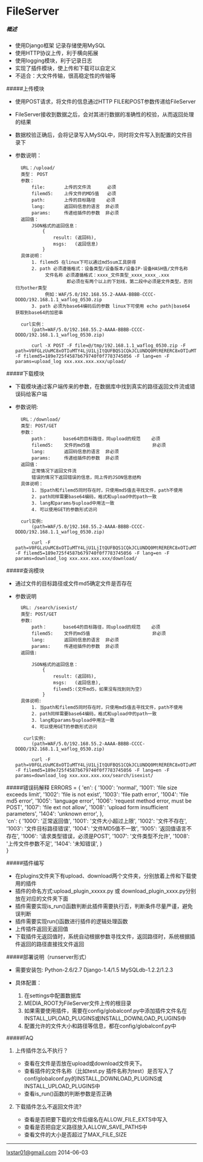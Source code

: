# FileServer


##### 概述
* 使用Django框架 记录存储使用MySQL
* 使用HTTP协议上传，利于横向拓展
* 使用logging模块，利于记录日志
* 实现了插件模块，使上传和下载可以自定义
* 不适合：大文件传输，很高稳定性的传输等



#####上传模块
* 使用POST请求，将文件的信息通过HTTP FILE和POST参数传递给FileServer
* FileServer接收到数据之后，会对其进行数据的准确性的校验，从而返回处理的结果
* 数据校验正确后，会将记录写入MySQL中，同时将文件写入到配置的文件目录下

* 参数说明：

        URL：/upload/
        类型： POST
        参数：
            file:       上传的文件流      必须
            filemd5:    上传文件的MD5值   必须
            path:       上传的目标路径    必须
            lang:       返回码信息的语言  非必须
            params:     传递给插件的参数  非必须
        返回值：
            JSON格式的返回信息：
                {
                    result: (返回码),
                    msgs:   (返回信息)
                }
        具体说明：
            1. filemd5 在linux下可以通过md5sum工具获得
            2. path 必须遵循格式：设备类型/设备版本/设备IP-设备HASH值/文件名称
                 文件名称 必须遵循格式：xxxx_文件类型_xxxx_xxxx_.xxx
                         即必须在有两个以上的下划线，第二段中必须是文件类型，否则归为other类型
                 例如：WAF/5.0/192.168.55.2-AAAA-BBBB-CCCC-DDDD/192.168.1.1_waflog_0530.zip
            3. path 必须为base64编码后的参数 linux下可使用 echo path|base64 获取到base64的加密串

        curl实例：
            (path=WAF/5.0/192.168.55.2-AAAA-BBBB-CCCC-DDDD/192.168.1.1_waflog_0530.zip)
            
            curl -X POST -F file=@/tmp/192.168.1.1_waflog_0530.zip -F path=V0FGLzUuMC8xOTIuMTY4LjU1LjItQUFBQS1CQkJCLUNDQ0MtRERERC8xOTIuMTY4LjEuMV93YWZsb2dfMDUzMC56aXAK -F filemd5=189e725f4587b679740f0f7783745056 -F lang=en -F params=upload_log xxx.xxx.xxx.xxx/upload/
            
    


#####下载模块

* 下载模块通过客户端传来的参数，在数据库中找到真实的路径返回文件流或错误码给客户端

* 参数说明:

        URL：/download/
        类型: POST/GET
        参数：
            path：      base64的目标路径，同upload的规范    必须
            filemd5:    文件的md5值                       非必须
            lang:       返回码信息的语言  非必须
            params:     传递给插件的参数  非必须
        返回值：
            正常情况下返回文件流
            错误的情况下返回错误的信息，同上传的JSON信息结构
        具体说明：
            1. 当path和filemd5同时存在时，只使用md5值去寻找文件，path不使用
            2. path同样需要base64编码，格式和upload中的path一致
            3. lang和params与upload中用法一致
            4. 可以使用GET的参数形式访问
            
        curl实例:
            (path=WAF/5.0/192.168.55.2-AAAA-BBBB-CCCC-DDDD/192.168.1.1_waflog_0530.zip)
        
            curl -F path=V0FGLzUuMC8xOTIuMTY4LjU1LjItQUFBQS1CQkJCLUNDQ0MtRERERC8xOTIuMTY4LjEuMV93YWZsb2dfMDUzMC56aXAK -F filemd5=189e725f4587b679740f0f7783745056 -F lang=en -F params=download_log xxx.xxx.xxx.xxx/download/
            

#####查询模块

* 通过文件的目标路径或文件md5确定文件是否存在

* 参数说明
        
        URL: /search/isexist/
        类型: POST/GET
        参数:
            path：      base64的目标路径，同upload的规范    必须
            filemd5:    文件的md5值                       非必须
            lang:       返回码信息的语言  非必须
            params:     传递给插件的参数  非必须
        返回值:
            
            JSON格式的返回信息：
                {
                    result: (返回码),
                    msgs:   (返回信息),
                    filemd5:(文件md5，如果没有找到则为空)
                }
        具体说明:
            1. 当path和filemd5同时存在时，只使用md5值去寻找文件，path不使用
            2. path同样需要base64编码，格式和upload中的path一致
            3. lang和params与upload中用法一致
            4. 可以使用GET的参数形式访问

         curl实例:
            (path=WAF/5.0/192.168.55.2-AAAA-BBBB-CCCC-DDDD/192.168.1.1_waflog_0530.zip)
        
            curl -F path=V0FGLzUuMC8xOTIuMTY4LjU1LjItQUFBQS1CQkJCLUNDQ0MtRERERC8xOTIuMTY4LjEuMV93YWZsb2dfMDUzMC56aXAK -F filemd5=189e725f4587b679740f0f7783745056 -F lang=en -F params=download_log xxx.xxx.xxx.xxx/search/isexist/
       
#####错误码解释
        ERRORS = { 
            'en': {
                '1000': 'normal',
                '1001': 'file size exceeds limit',
                '1002': 'file is not exist',
                '1003': 'file path error',
                '1004': 'file md5 error',
                '1005': 'language error',
                '1006': 'request method error, must be POST',
                '1007': 'file ext not allow',
                '1008': 'upload form insufficient parameters',
                '1404': 'unknown error',
                },  
            'cn': {
                '1000': '正常返回值',
                '1001': '文件大小超过上限',
                '1002': '文件不存在',
                '1003': '文件目标路径错误',
                '1004': '文件MD5值不一致',
                '1005': '返回值语言不存在',
                '1006': '请求类型错误，必须是POST',
                '1007': '文件类型不允许',
                '1008': '上传文件参数不足',
                '1404': '未知错误',
                }   
        }

#####插件编写
* 在plugins文件夹下有upload、download两个文件夹，分别放着上传和下载使用的插件
* 插件的命名方式:upload_plugin_xxxxx.py 或 download_plugin_xxxx.py分别放在对应的文件夹下面
* 插件需要实现is_run()函数判断此插件需要执行否，判断条件尽量严谨，避免误判断
* 插件需要实现run()函数进行插件的逻辑处理函数
* 上传插件返回无返回值
* 下载插件无返回值时，系统自动根据参数寻找文件，返回路径时，系统根据插件返回的路径直接找文件返回

#####部署说明（runserver形式）

* 需要安装包: Python-2.6/2.7 Django-1.4/1.5 MySQLdb-1.2.2/1.2.3

* 具体配置：
    1. 在settings中配置数据库
    2. MEDIA_ROOT为FileServer文件上传的根目录
    3. 如果需要使用插件，需要在config/globalconf.py中添加插件文件名在INSTALL_UPLOAD_PLUGINS或INSTALL_DOWNLOAD_PLUGINS中
    4. 配置允许的文件大小和路径等信息，都在config/globalconf.py中

#####FAQ

1. 上传插件怎么不执行？
    * 查看在文件是否放在upload或download文件夹下。
    * 查看插件的文件名称（比如test.py 插件名称为test）是否写入了conf/globalconf.py的INSTALL_DOWNLOAD_PLUGINS或INSTALL_UPLOAD_PLUGINS中
    * 查看is_run()函数的判断参数是否正确

2. 下载插件怎么不返回文件流?
    * 查看是否把要下载的文件后缀名在ALLOW_FILE_EXTS中写入
    * 查看是否把自定义路径放入ALLOW_SAVE_PATHS中
    * 查看文件的大小是否超过了MAX_FILE_SIZE



----------------------
lxstar01@gmail.com
2014-06-03







